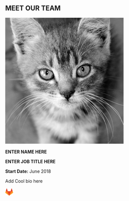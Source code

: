 ## MEET OUR **TEAM**

<start of ENTER NAME HEREn>

![](../img/enternamehere.jpg)

<name> **ENTER NAME HERE**

<role> **ENTER JOB TITLE HERE**

<start date> **Start Date:** June 2018 

<story> Add Cool bio here

<links>

[![](../img/gitlab-logo.png)](https://github.com/ghostinthewires)


<end of ENTER NAME HERE>


